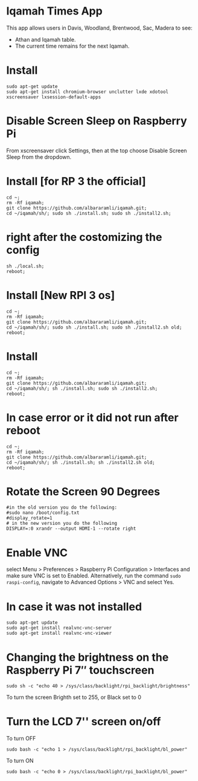 # Iqamah Times App
This app allows users in Davis, Woodland, Brentwood, Sac, Madera to see:
- Athan and Iqamah table.
- The current time remains for the next Iqamah.



# Install
```
sudo apt-get update
sudo apt-get install chromium-browser unclutter lxde xdotool xscreensaver lxsession-default-apps
```

# Disable Screen Sleep on Raspberry Pi

From xscreensaver click Settings, then at the top choose Disable Screen Sleep from the dropdown. 

# Install [for RP 3 the official]
```
cd ~; 
rm -Rf iqamah;
git clone https://github.com/albararamli/iqamah.git; 
cd ~/iqamah/sh/; sudo sh ./install.sh; sudo sh ./install2.sh; 
```

# right after the costomizing the config
```
sh ./local.sh; 
reboot;
```

# Install [New RPI 3 os]
```
cd ~; 
rm -Rf iqamah;
git clone https://github.com/albararamli/iqamah.git; 
cd ~/iqamah/sh/; sudo sh ./install.sh; sudo sh ./install2.sh old; 
reboot;
```

# Install
```
cd ~; 
rm -Rf iqamah;
git clone https://github.com/albararamli/iqamah.git; 
cd ~/iqamah/sh/; sh ./install.sh; sudo sh ./install2.sh; 
reboot;
```

# In case error or it did not run after reboot
```
cd ~; 
rm -Rf iqamah;
git clone https://github.com/albararamli/iqamah.git; 
cd ~/iqamah/sh/; sh ./install.sh; sh ./install2.sh old; 
reboot;
```


# Rotate the Screen 90 Degrees
```
#in the old version you do the following:
#sudo nano /boot/config.txt
#display_rotate=1
# in the new version you do the following
DISPLAY=:0 xrandr --output HDMI-1 --rotate right
```


# Enable VNC 
select Menu > Preferences > Raspberry Pi Configuration > Interfaces and make sure VNC is set to Enabled.
Alternatively, run the command ```sudo raspi-config```, navigate to Advanced Options > VNC and select Yes.
# In case it was not installed 
```
sudo apt-get update 
sudo apt-get install realvnc-vnc-server 
sudo apt-get install realvnc-vnc-viewer
```

# Changing the brightness on the Raspberry Pi 7″ touchscreen
```
sudo sh -c "echo 40 > /sys/class/backlight/rpi_backlight/brightness"
```
To turn the screen Brighth set to 255, or Black set to 0

# Turn the LCD 7'' screen on/off
To turn OFF
```
sudo bash -c "echo 1 > /sys/class/backlight/rpi_backlight/bl_power"
```
To turn ON
```
sudo bash -c "echo 0 > /sys/class/backlight/rpi_backlight/bl_power"
```


